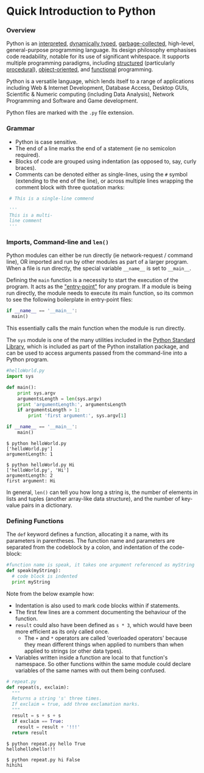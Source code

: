 # Quick Introduction to Python

### Overview
Python is an [interpreted](https://en.wikipedia.org/wiki/Interpreted_language#:~:text=An%20interpreted%20language%20is%20a,program%20into%20machine%2Dlanguage%20instructions.), [dynamically typed](https://en.wikipedia.org/wiki/Dynamic_programming_language), [garbage-collected](https://en.wikipedia.org/wiki/Garbage_collection_(computer_science)), high-level, general-purpose programming language. Its design philosophy emphasises code readability, notable for its use of significant whitespace. It supports multiple programming paradigms, including [structured](https://en.wikipedia.org/wiki/Structured_programming) (particularly [procedural](https://en.wikipedia.org/wiki/Procedural_programming)), [object-oriented](https://en.wikipedia.org/wiki/Object-oriented_programming), and [functional](https://en.wikipedia.org/wiki/Functional_programming) programming.

Python is a versatile language, which lends itself to a range of applications including Web & Internet Development, Database Access, Desktop GUIs, Scientific & Numeric computing (including Data Analysis), Network Programming and Software and Game development.

Python files are marked with the `.py` file extension.

### Grammar
- Python is case sensitive.
- The end of a line marks the end of a statement (ie no semicolon required).
- Blocks of code are grouped using indentation (as opposed to, say, curly braces).
- Comments can be denoted either as single-lines, using the `#` symbol (extending to the end of the line), or across multiple lines wrapping the comment block with three quotation marks:
```Python
 # This is a single-line commend

 '''
 This is a multi-
 line comment
 '''
```


### Imports, Command-line and `len()`


Python modules can either be run directly (ie network-request / command line), OR imported and run by other modules as part of a larger program. When a file is run directly, the special variable `__name__` is set to `__main__`.

Defining the `main` function is a necessity to start the execution of the program. It acts as the ["entry-point"](https://en.wikipedia.org/wiki/Entry_point) for any program. If a module is being run directly, the module needs to execute its main function, so its common to see the following boilerplate in entry-point files:

```Python
if __name__ == '__main__':
  main()
```

This essentially calls the main function when the module is run directly.

The `sys` module is one of the many utilities included in the [Python Standard Library](https://docs.python.org/3/library/), which is included as part of the Python installation package, and can be used to access arguments passed from the command-line into a Python program.

```Python
#helloWorld.py
import sys

def main():
    print sys.argv
    argumentsLength = len(sys.argv)
    print 'argumentLength:', argumentsLength
    if argumentsLength > 1:
        print 'first argument:', sys.argv[1]

if __name__ == '__main__':
    main()
```

```
$ python helloWorld.py
['helloWorld.py']
argumentLength: 1

$ python helloWorld.py Hi
['helloWorld.py', 'Hi']
argumentLength: 2
first argument: Hi
```

 In general, `len()` can tell you how long a string is, the number of elements in lists and tuples (another array-like data structure), and the number of key-value pairs in a dictionary.

### Defining Functions

The `def` keyword defines a function, allocating it a name, with its parameters in parentheses. The function name and parameters are separated from the codeblock by a colon, and indentation of the code-block:

```Python
#function name is speak, it takes one argument referenced as myString
def speak(myString):
  # code block is indented
  print myString  
```

Note from the below example how:
- Indentation is also used to mark code blocks within if statements.
- The first few lines are a comment documenting the behaviour of the function.
- `result` could also have been defined as `s * 3`, which would have been more efficient as its only called once.
  - The `+` and `*` operators are called 'overloaded operators' because they mean different things when applied to numbers than when applied to strings (or other data types).
- Variables written inside a function are local to that function's namespace. So other functions within the same module could declare variables of the same names with out them being confused.

```Python
# repeat.py
def repeat(s, exclaim):
  """
  Returns a string 's' three times.
  If exclaim = true, add three exclamation marks.
  """
  result = s + s + s
  if exclaim == True:
    result = result + '!!!'
  return result
```

```
$ python repeat.py hello True
hellohellohello!!!

$ python repeat.py hi False
hihihi
```
